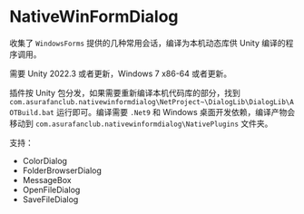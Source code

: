 # NativeWinFormDialog
收集了 `WindowsForms` 提供的几种常用会话，编译为本机动态库供 Unity 编译的程序调用。

需要 Unity 2022.3 或者更新，Windows 7 x86-64 或者更新。

插件按 Unity 包分发，如果需要重新编译本机代码库的部分，找到 `com.asurafanclub.nativewinformdialog\NetProject~\DialogLib\DialogLib\AOTBuild.bat` 运行即可。编译需要 `.Net9` 和 Windows 桌面开发依赖，编译产物会移动到 `com.asurafanclub.nativewinformdialog\NativePlugins` 文件夹。

支持：

- ColorDialog
- FolderBrowserDialog
- MessageBox
- OpenFileDialog
- SaveFileDialog

